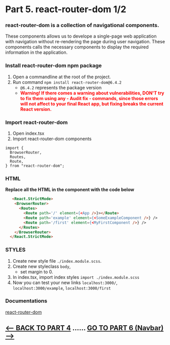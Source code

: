 <h1>Part 5. react-router-dom 1/2</h1>

<h3>react-router-dom is a collection of navigational components.</h3>

These components allows us to develope a single-page web application with navigation without re-rendering the page during user navigation. These components calls the necessary components to display the required information in the application.

<h3>Install react-router-dom npm package</h3>

1. Open a commandline at the root of the project.
2. Run command ``npm install react-router-dom@6.4.2``
    * ``@6.4.2`` represents the package version
    * <strong style="color: red">Warning! If there comes a warning about vulnerabilities, DON'T try to fix them using any - <b>Audit fix</b> - commands, since those errors will not affect to your final React app, but fixing breaks the current React version. </strong>

<h3>Import react-router-dom</h3>

1. Open index.tsx
2. Import react-router-dom components

```tsx
import {
  BrowserRouter,
  Routes,
  Route,
} from "react-router-dom";
```

<h3>HTML</h3>
<b>Replace all the HTML in the component with the code below</b>

```html
   <React.StrictMode>
    <BrowserRouter>
      <Routes>
        <Route path='/' element={<App />}></Route>
        <Route path='example' element={<SomeExampleComponent />} />
        <Route path='/first' element={<MyFirstComponent />} />
      </Routes>
    </BrowserRouter>
  </React.StrictMode>
```

<h3>STYLES</h3>

1. Create new style file ``./index.module.scss``.
2. Create new styleclass ``body``,
      * set margin to 0.
3. In index.tsx, import index styles ``import ./index.module.scss``
4. Now you can test your new links `localhost:3000/`, `localhost:3000/example`, `localhost:3000/first`

<h3>Documentations</h3>

[react-router-dom]([https://reactrouter.com/web/guides/primary-components](https://reactrouter.com/en/v6.3.0/getting-started/overview))

## [<-- BACK TO PART 4](props) ...... [GO TO PART 6 (Navbar) -->](navbar)
